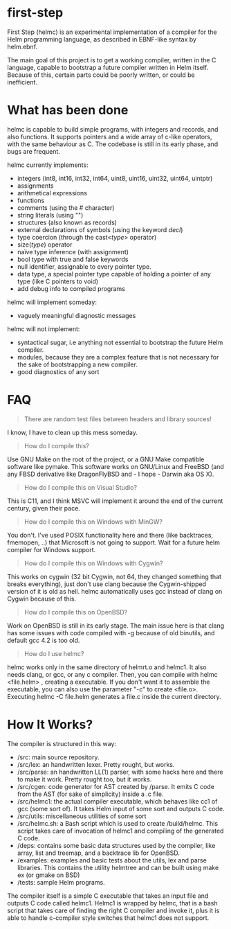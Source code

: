 first-step
==========

First Step (helmc) is an experimental implementation of a compiler for the Helm programming language, as described in EBNF-like syntax by helm.ebnf.

The main goal of this project is to get a working compiler, written in the C language, capable to bootstrap a future compiler written in Helm itself.
Because of this, certain parts could be poorly written, or could be inefficient. 

What has been done
==================

helmc is capable to build simple programs, with integers and records, and also functions.
It supports pointers and a wide array of c-like operators, with the same behaviour as C.
The codebase is still in its early phase, and bugs are frequent.

helmc currently implements:

- integers (int8, int16, int32, int64, uint8, uint16, uint32, uint64, uintptr)
- assignments
- arithmetical expressions
- functions
- comments (using the # character) 
- string literals (using "")
- structures (also known as records)
- external declarations of symbols (using the keyword *decl*)
- type coercion (through the cast<*type*> operator)
- size(*type*) operator 
- naïve type inference (with assignment)
- bool type with true and false keywords
- null identifier, assignable to every pointer type.
- data type, a special pointer type capable of holding a pointer of any type (like C pointers to void) 
- add debug info to compiled programs 

helmc will implement someday:

- vaguely meaningful diagnostic messages

helmc will not implement:

- syntactical sugar, i.e anything not essential to bootstrap the future Helm compiler.
- modules, because they are a complex feature that is not necessary for the sake of bootstrapping a new compiler.
- good diagnostics of any sort

FAQ
=== 

> There are random test files between headers and library sources!

I know, I have to clean up this mess someday.


> How do I compile this?

Use GNU Make on the root of the project, or a GNU Make compatible software like pymake.
This software works on GNU/Linux and FreeBSD (and any FBSD derivative like DragonFlyBSD and - I hope - Darwin aka OS X).


> How do I compile this on Visual Studio?

This is C11, and I think MSVC will implement it around the end of the current century, given their pace.

> How do I compile this on Windows with MinGW?

You don't. I've used POSIX functionality here and there (like backtraces, fmemopen, ..) that Microsoft is not going to support. Wait for a future helm compiler for Windows support.

> How do I compile this on Windows with Cygwin?

This works on cygwin (32 bit Cygwin, not 64, they changed something that breaks everything), just don't use clang because the Cygwin-shipped version of it is old as hell.
helmc automatically uses gcc instead of clang on Cygwin because of this.

> How do I compile this on OpenBSD?

Work on OpenBSD is still in its early stage. The main issue here is that clang has some issues with code compiled with -g because of old binutils, and default gcc 4.2 is too old.

> How do I use helmc? 

helmc works only in the same directory of helmrt.o and helmc1. It also needs clang, or gcc, or any c compiler.
Then, you can compile with helmc <file.helm> , creating a <file> executable. 
If you don't want it to assemble the executable, you can also use the parameter "-c" to create <file.o>.
Executing helmc -C file.helm generates a file.c inside the current directory.
   
How It Works?
=============

The compiler is structured in this way:

- /src: main source repository.
- /src/lex: an handwritten lexer. Pretty rought, but works.
- /src/parse: an handwritten LL(1) parser, with some hacks here and there to make it work. Pretty rought too, but it works.
- /src/cgen: code generator for AST created by /parse. It emits C code from the AST (for sake of simplicity) inside a .c file.
- /src/helmc1: the actual compiler executable, which behaves like cc1 of gcc (some sort of). It takes Helm input of some sort and outputs C code.
- /src/utils: miscellaneous utilities of some sort
- /src/helmc.sh: a Bash script which is used to create /build/helmc. This script takes care of invocation of helmc1 and compiling of the generated C code.
- /deps: contains some basic data structures used by the compiler, like array, list and treemap, and a backtrace lib for OpenBSD.
- /examples: examples and basic tests about the utils, lex and parse libraries. This contains the utility helmtree and can be built using make ex (or gmake on BSD)
- /tests: sample Helm programs.

The compiler itself is a simple C executable that takes an input file and outputs C code called helmc1. 
Helmc1 is wrapped by helmc, that is a bash script that takes care of finding the right C compiler and invoke it, plus it is able to handle c-compiler style switches that helmc1 does not support. 



